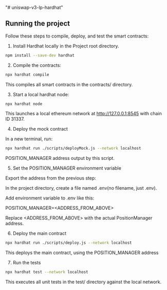 "# uniswap-v3-lp-hardhat" 
## Running the project

Follow these steps to compile, deploy, and test the smart contracts:

1. Install Hardhat locally in the Project root directory.

```bash
npm install --save-dev hardhat
```

2. Compile the contracts:

```bash
npx hardhat compile
```
This compiles all smart contracts in the contracts/ directory.

3. Start a local hardhat node:

```bash
npx hardhat node
```
This launches a local ethereum network at http://127.0.0.1:8545 with chain ID 31337.

4. Deploy the mock contract

In a new terminal, run:

```bash
npx hardhat run ./scripts/deployMock.js --network localhost
```
POSITION_MANAGER address output by this script.

5. Set the POSITION_MANAGER environment variable

Export the address from the previous step:

In the project directory, create a file named .env(no filename, just .env).

Add environment variable to .env like this:

POSITION_MANAGER=<ADDRESS_FROM_ABOVE>

Replace <ADDRESS_FROM_ABOVE> with the actual PositionManager address.

6. Deploy the main contract

```bash
npx hardhat run ./scripts/deploy.js --network localhost
```
This deploys the main contract, using the POSITION_MANAGER address

7. Run the tests

```bash
npx hardhat test --network localhost
```

This executes all unit tests in the test/ directory against the local network.